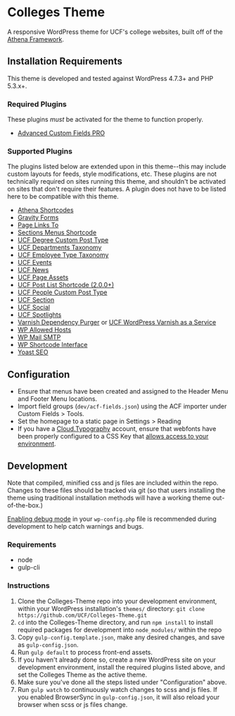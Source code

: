 # Colleges Theme

A responsive WordPress theme for UCF's college websites, built off of the [Athena Framework](https://ucf.github.io/Athena-Framework/).


## Installation Requirements

This theme is developed and tested against WordPress 4.7.3+ and PHP 5.3.x+.

### Required Plugins
These plugins *must* be activated for the theme to function properly.
* [Advanced Custom Fields PRO](https://www.advancedcustomfields.com/pro/)

### Supported Plugins
The plugins listed below are extended upon in this theme--this may include custom layouts for feeds, style modifications, etc. These plugins are not technically required on sites running this theme, and shouldn't be activated on sites that don't require their features. A plugin does not have to be listed here to be compatible with this theme.
* [Athena Shortcodes](https://github.com/UCF/Athena-Shortcodes-Plugin)
* [Gravity Forms](https://www.gravityforms.com/)
* [Page Links To](https://wordpress.org/plugins/page-links-to/)
* [Sections Menus Shortcode](https://github.com/UCF/Section-Menus-Shortcode)
* [UCF Degree Custom Post Type](https://github.com/UCF/UCF-Degree-CPT-Plugin)
* [UCF Departments Taxonomy](https://github.com/UCF/UCF-Departments-Tax-Plugin)
* [UCF Employee Type Taxonomy](https://github.com/UCF/UCF-Employee-Type-Tax-Plugin)
* [UCF Events](https://github.com/UCF/UCF-Events-Plugin)
* [UCF News](https://github.com/UCF/UCF-News-Plugin)
* [UCF Page Assets](https://github.com/UCF/UCF-Page-Assets-Plugin)
* [UCF Post List Shortcode (2.0.0+)](https://github.com/UCF/UCF-Post-List-Shortcode)
* [UCF People Custom Post Type](https://github.com/UCF/UCF-People-CPT)
* [UCF Section](https://github.com/UCF/UCF-Section-Plugin)
* [UCF Social](https://github.com/UCF/UCF-Social-Plugin)
* [UCF Spotlights](https://github.com/UCF/UCF-Spotlights-Plugin)
* [Varnish Dependency Purger](https://github.com/UCF/VarnishDependencyPurge) or [UCF WordPress Varnish as a Service](https://github.com/UCF/UCF-WordPress-Varnish-as-a-Service)
* [WP Allowed Hosts](https://github.com/UCF/WP-Allowed-Hosts)
* [WP Mail SMTP](https://wordpress.org/plugins/wp-mail-smtp/)
* [WP Shortcode Interface](https://github.com/UCF/WP-Shortcode-Interface)
* [Yoast SEO](https://wordpress.org/plugins/wordpress-seo/)


## Configuration
* Ensure that menus have been created and assigned to the Header Menu and Footer Menu locations.
* Import field groups (`dev/acf-fields.json`) using the ACF importer under Custom Fields > Tools.
* Set the homepage to a static page in Settings > Reading
* If you have a [Cloud.Typography](https://www.typography.com/cloud/welcome/) account, ensure that webfonts have been properly configured to a CSS Key that [allows access to your environment](https://dashboard.typography.com/user-guide/managing-domains).


## Development

Note that compiled, minified css and js files are included within the repo.  Changes to these files should be tracked via git (so that users installing the theme using traditional installation methods will have a working theme out-of-the-box.)

[Enabling debug mode](https://codex.wordpress.org/Debugging_in_WordPress) in your `wp-config.php` file is recommended during development to help catch warnings and bugs.

### Requirements
* node
* gulp-cli

### Instructions
1. Clone the Colleges-Theme repo into your development environment, within your WordPress installation's `themes/` directory: `git clone https://github.com/UCF/Colleges-Theme.git`
2. `cd` into the Colleges-Theme directory, and run `npm install` to install required packages for development into `node_modules/` within the repo
3. Copy `gulp-config.template.json`, make any desired changes, and save as `gulp-config.json`.
3. Run `gulp default` to process front-end assets.
4. If you haven't already done so, create a new WordPress site on your development environment, install the required plugins listed above, and set the Colleges Theme as the active theme.
5. Make sure you've done all the steps listed under "Configuration" above.
6. Run `gulp watch` to continuously watch changes to scss and js files.  If you enabled BrowserSync in `gulp-config.json`, it will also reload your browser when scss or js files change.
